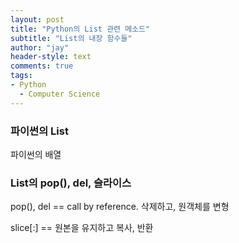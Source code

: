 ```yaml
---
layout: post
title: "Python의 List 관련 메소드"
subtitle: "List의 내장 함수들"
author: "jay"
header-style: text
comments: true
tags:
- Python
  - Computer Science
---
```


### 파이썬의 List

파이썬의 배열

### List의 pop(), del, 슬라이스

pop(), del == call by reference. 삭제하고, 원객체를 변형

slice[:] == 원본을 유지하고 복사, 반환